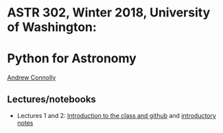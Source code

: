 # ASTR 302, Winter 2018, University of Washington: 
# Python for Astronomy

[Andrew Connolly](https://faculty.washington.edu/ajc26)

## Lectures/notebooks 

 *  Lectures 1 and 2: [Introduction to the class and github](lecture-01-github-questionaire) and [introductory notes](lecture-01-introduction.pdf)
 
 
 

